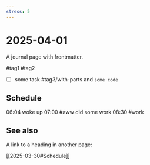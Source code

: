 ```yaml
---
stress: 5
---
```

# 2025-04-01

A journal page with frontmatter.

#tag1 #tag2

- [ ] some task #tag3/with-parts and `some code`

## Schedule

06:04 woke up
07:00 #aww did some work
08:30 #work

## See also

A link to a heading in another page:

[[2025-03-30#Schedule]]